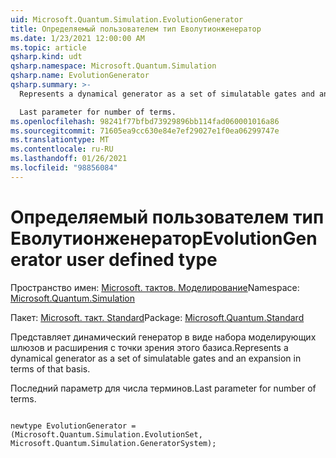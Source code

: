 ```yaml
---
uid: Microsoft.Quantum.Simulation.EvolutionGenerator
title: Определяемый пользователем тип Еволутионженератор
ms.date: 1/23/2021 12:00:00 AM
ms.topic: article
qsharp.kind: udt
qsharp.namespace: Microsoft.Quantum.Simulation
qsharp.name: EvolutionGenerator
qsharp.summary: >-
  Represents a dynamical generator as a set of simulatable gates and an expansion in terms of that basis.

  Last parameter for number of terms.
ms.openlocfilehash: 98241f77bfbd73929896bb114fad060001016a86
ms.sourcegitcommit: 71605ea9cc630e84e7ef29027e1f0ea06299747e
ms.translationtype: MT
ms.contentlocale: ru-RU
ms.lasthandoff: 01/26/2021
ms.locfileid: "98856084"
---
```

# <a name="evolutiongenerator-user-defined-type"></a><span data-ttu-id="497e4-102">Определяемый пользователем тип Еволутионженератор</span><span class="sxs-lookup"><span data-stu-id="497e4-102">EvolutionGenerator user defined type</span></span>

<span data-ttu-id="497e4-103">Пространство имен: [Microsoft. тактов. Моделирование](xref:Microsoft.Quantum.Simulation)</span><span class="sxs-lookup"><span data-stu-id="497e4-103">Namespace: [Microsoft.Quantum.Simulation](xref:Microsoft.Quantum.Simulation)</span></span>

<span data-ttu-id="497e4-104">Пакет: [Microsoft. такт. Standard](https://nuget.org/packages/Microsoft.Quantum.Standard)</span><span class="sxs-lookup"><span data-stu-id="497e4-104">Package: [Microsoft.Quantum.Standard](https://nuget.org/packages/Microsoft.Quantum.Standard)</span></span>


<span data-ttu-id="497e4-105">Представляет динамический генератор в виде набора моделирующих шлюзов и расширения с точки зрения этого базиса.</span><span class="sxs-lookup"><span data-stu-id="497e4-105">Represents a dynamical generator as a set of simulatable gates and an expansion in terms of that basis.</span></span>

<span data-ttu-id="497e4-106">Последний параметр для числа терминов.</span><span class="sxs-lookup"><span data-stu-id="497e4-106">Last parameter for number of terms.</span></span>

```qsharp

newtype EvolutionGenerator = (Microsoft.Quantum.Simulation.EvolutionSet, Microsoft.Quantum.Simulation.GeneratorSystem);
```


